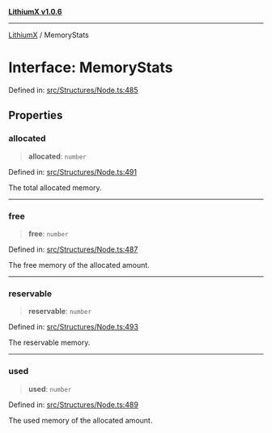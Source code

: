 [**LithiumX v1.0.6**](../README.md)

***

[LithiumX](../globals.md) / MemoryStats

# Interface: MemoryStats

Defined in: [src/Structures/Node.ts:485](https://github.com/anantix-network/LithiumX/blob/50b399548f48d78c1c57a0dfe99d487d3da44bc6/src/Structures/Node.ts#L485)

## Properties

### allocated

> **allocated**: `number`

Defined in: [src/Structures/Node.ts:491](https://github.com/anantix-network/LithiumX/blob/50b399548f48d78c1c57a0dfe99d487d3da44bc6/src/Structures/Node.ts#L491)

The total allocated memory.

***

### free

> **free**: `number`

Defined in: [src/Structures/Node.ts:487](https://github.com/anantix-network/LithiumX/blob/50b399548f48d78c1c57a0dfe99d487d3da44bc6/src/Structures/Node.ts#L487)

The free memory of the allocated amount.

***

### reservable

> **reservable**: `number`

Defined in: [src/Structures/Node.ts:493](https://github.com/anantix-network/LithiumX/blob/50b399548f48d78c1c57a0dfe99d487d3da44bc6/src/Structures/Node.ts#L493)

The reservable memory.

***

### used

> **used**: `number`

Defined in: [src/Structures/Node.ts:489](https://github.com/anantix-network/LithiumX/blob/50b399548f48d78c1c57a0dfe99d487d3da44bc6/src/Structures/Node.ts#L489)

The used memory of the allocated amount.
